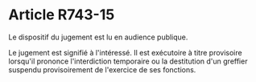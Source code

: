 # Article R743-15

Le dispositif du jugement est lu en audience publique.

Le jugement est signifié à l'intéressé. Il est exécutoire à titre provisoire lorsqu'il prononce l'interdiction temporaire ou la destitution d'un greffier suspendu provisoirement de l'exercice de ses fonctions.
